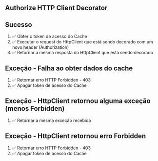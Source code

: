 ## Authorize HTTP Client Decorator

## Sucesso
1. ✅ Obter o token de acesso do Cache
2. ✅ Executar o request do HttpClient que está sendo decorado com um novo header (Authorization)
3. ✅ Retornar a mesma resposta do HttpClient que está sendo decorado

## Exceção - Falha ao obter dados do cache
1. ✅ Retornar erro HTTP Forbidden - 403
3. ✅ Apagar token de acesso do Cache

## Exceção - HttpClient retornou alguma exceção (menos Forbidden)
1. ✅ Retornar a mesma exceção recebida

## Exceção - HttpClient retornou erro Forbidden
1. ✅ Retornar erro HTTP Forbidden - 403
3. ✅ Apagar token de acesso do Cache